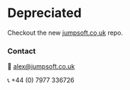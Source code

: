# Depreciated

Checkout the new [jumpsoft.co,uk](https://github.com/remotealex/jumpsoft) repo.

### Contact

📧  alex@jumpsoft.co.uk

📞  +44 (0) 7977 336726
